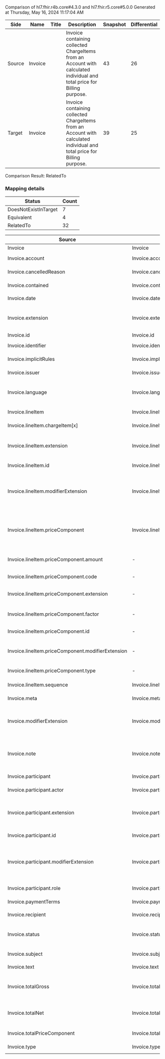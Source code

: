 Comparison of hl7.fhir.r4b.core#4.3.0 and hl7.fhir.r5.core#5.0.0
Generated at Thursday, May 16, 2024 11:17:04 AM

| Side | Name | Title | Description | Snapshot | Differential |
| --- | --- | --- | --- | --- | --- |
| Source | Invoice |  | Invoice containing collected ChargeItems from an Account with calculated individual and total price for Billing purpose. | 43 | 26 |
| Target | Invoice |  | Invoice containing collected ChargeItems from an Account with calculated individual and total price for Billing purpose. | 39 | 25 |


Comparison Result: RelatedTo


### Mapping details

| Status | Count |
| ------ | ----- |
DoesNotExistInTarget | 7 |
Equivalent | 4 |
RelatedTo | 32 |


| Source | Target | Status | Message |
| ------ | ------ | ------ | ------- |
| Invoice | Invoice | Equivalent | R4B `Invoice` maps as Equivalent to R5 `Invoice` |
| Invoice.account | Invoice.account | Equivalent | R4B `Invoice.account` maps as Equivalent to R5 `Invoice.account` |
| Invoice.cancelledReason | Invoice.cancelledReason | Equivalent | R4B `Invoice.cancelledReason` maps as Equivalent to R5 `Invoice.cancelledReason` |
| Invoice.contained | Invoice.contained | Equivalent | R4B `Invoice.contained` maps as Equivalent to R5 `Invoice.contained` |
| Invoice.date | Invoice.date | Equivalent | R4B `Invoice.date` maps as Equivalent to R5 `Invoice.date` |
| Invoice.extension | Invoice.extension | RelatedTo | R4B `Invoice.extension` maps as RelatedTo to R5 `Invoice.extension` - extension has change due to type change: R4B `extension` `Extension` maps as RelatedTo for R5 `extension` |
| Invoice.id | Invoice.id | Equivalent | R4B `Invoice.id` maps as Equivalent to R5 `Invoice.id` |
| Invoice.identifier | Invoice.identifier | Equivalent | R4B `Invoice.identifier` maps as Equivalent to R5 `Invoice.identifier` |
| Invoice.implicitRules | Invoice.implicitRules | Equivalent | R4B `Invoice.implicitRules` maps as Equivalent to R5 `Invoice.implicitRules` |
| Invoice.issuer | Invoice.issuer | Equivalent | R4B `Invoice.issuer` maps as Equivalent to R5 `Invoice.issuer` |
| Invoice.language | Invoice.language | RelatedTo | R4B `Invoice.language` maps as RelatedTo to R5 `Invoice.language` - language made the binding required (from Preferred) for http://hl7.org/fhir/ValueSet/all-languages|5.0.0 |
| Invoice.lineItem | Invoice.lineItem | Equivalent | R4B `Invoice.lineItem` maps as Equivalent to R5 `Invoice.lineItem` |
| Invoice.lineItem.chargeItem[x] | Invoice.lineItem.chargeItem[x] | Equivalent | R4B `Invoice.lineItem.chargeItem[x]` maps as Equivalent to R5 `Invoice.lineItem.chargeItem[x]` |
| Invoice.lineItem.extension | Invoice.lineItem.extension | RelatedTo | R4B `Invoice.lineItem.extension` maps as RelatedTo to R5 `Invoice.lineItem.extension` - extension has change due to type change: R4B `extension` `Extension` maps as RelatedTo for R5 `extension` |
| Invoice.lineItem.id | Invoice.lineItem.id | Equivalent | R4B `Invoice.lineItem.id` maps as Equivalent to R5 `Invoice.lineItem.id` |
| Invoice.lineItem.modifierExtension | Invoice.lineItem.modifierExtension | RelatedTo | R4B `Invoice.lineItem.modifierExtension` maps as RelatedTo to R5 `Invoice.lineItem.modifierExtension` - modifierExtension has change due to type change: R4B `modifierExtension` `Extension` maps as RelatedTo for R5 `modifierExtension` |
| Invoice.lineItem.priceComponent | Invoice.lineItem.priceComponent | SourceIsBroaderThanTarget | R4B `Invoice.lineItem.priceComponent` maps as SourceIsBroaderThanTarget to R5 `Invoice.lineItem.priceComponent` - priceComponent has change due to type change: R4B priceComponent BackboneElement has no equivalent or mapped type in R5 priceComponent |
| Invoice.lineItem.priceComponent.amount | - | DoesNotExistInTarget | R4B `Invoice.lineItem.priceComponent.amount` does not appear in the target and has no mapping for `Invoice`. |
| Invoice.lineItem.priceComponent.code | - | DoesNotExistInTarget | R4B `Invoice.lineItem.priceComponent.code` does not appear in the target and has no mapping for `Invoice`. |
| Invoice.lineItem.priceComponent.extension | - | DoesNotExistInTarget | R4B `Invoice.lineItem.priceComponent.extension` does not appear in the target and has no mapping for `Invoice`. |
| Invoice.lineItem.priceComponent.factor | - | DoesNotExistInTarget | R4B `Invoice.lineItem.priceComponent.factor` does not appear in the target and has no mapping for `Invoice`. |
| Invoice.lineItem.priceComponent.id | - | DoesNotExistInTarget | R4B `Invoice.lineItem.priceComponent.id` does not appear in the target and has no mapping for `Invoice`. |
| Invoice.lineItem.priceComponent.modifierExtension | - | DoesNotExistInTarget | R4B `Invoice.lineItem.priceComponent.modifierExtension` does not appear in the target and has no mapping for `Invoice`. |
| Invoice.lineItem.priceComponent.type | - | DoesNotExistInTarget | R4B `Invoice.lineItem.priceComponent.type` does not appear in the target and has no mapping for `Invoice`. |
| Invoice.lineItem.sequence | Invoice.lineItem.sequence | Equivalent | R4B `Invoice.lineItem.sequence` maps as Equivalent to R5 `Invoice.lineItem.sequence` |
| Invoice.meta | Invoice.meta | Equivalent | R4B `Invoice.meta` maps as Equivalent to R5 `Invoice.meta` |
| Invoice.modifierExtension | Invoice.modifierExtension | RelatedTo | R4B `Invoice.modifierExtension` maps as RelatedTo to R5 `Invoice.modifierExtension` - modifierExtension has change due to type change: R4B `modifierExtension` `Extension` maps as RelatedTo for R5 `modifierExtension` |
| Invoice.note | Invoice.note | SourceIsNarrowerThanTarget | R4B `Invoice.note` maps as SourceIsNarrowerThanTarget to R5 `Invoice.note` - note has change due to type change: R4B `note` `Annotation` maps as SourceIsNarrowerThanTarget for R5 `note` |
| Invoice.participant | Invoice.participant | Equivalent | R4B `Invoice.participant` maps as Equivalent to R5 `Invoice.participant` |
| Invoice.participant.actor | Invoice.participant.actor | Equivalent | R4B `Invoice.participant.actor` maps as Equivalent to R5 `Invoice.participant.actor` |
| Invoice.participant.extension | Invoice.participant.extension | RelatedTo | R4B `Invoice.participant.extension` maps as RelatedTo to R5 `Invoice.participant.extension` - extension has change due to type change: R4B `extension` `Extension` maps as RelatedTo for R5 `extension` |
| Invoice.participant.id | Invoice.participant.id | Equivalent | R4B `Invoice.participant.id` maps as Equivalent to R5 `Invoice.participant.id` |
| Invoice.participant.modifierExtension | Invoice.participant.modifierExtension | RelatedTo | R4B `Invoice.participant.modifierExtension` maps as RelatedTo to R5 `Invoice.participant.modifierExtension` - modifierExtension has change due to type change: R4B `modifierExtension` `Extension` maps as RelatedTo for R5 `modifierExtension` |
| Invoice.participant.role | Invoice.participant.role | Equivalent | R4B `Invoice.participant.role` maps as Equivalent to R5 `Invoice.participant.role` |
| Invoice.paymentTerms | Invoice.paymentTerms | Equivalent | R4B `Invoice.paymentTerms` maps as Equivalent to R5 `Invoice.paymentTerms` |
| Invoice.recipient | Invoice.recipient | Equivalent | R4B `Invoice.recipient` maps as Equivalent to R5 `Invoice.recipient` |
| Invoice.status | Invoice.status | Equivalent | R4B `Invoice.status` maps as Equivalent to R5 `Invoice.status` - status has compatible required binding for code type: http://hl7.org/fhir/ValueSet/invoice-status|4.3.0 and http://hl7.org/fhir/ValueSet/invoice-status|5.0.0 (Equivalent) |
| Invoice.subject | Invoice.subject | Equivalent | R4B `Invoice.subject` maps as Equivalent to R5 `Invoice.subject` |
| Invoice.text | Invoice.text | Equivalent | R4B `Invoice.text` maps as Equivalent to R5 `Invoice.text` |
| Invoice.totalGross | Invoice.totalGross | RelatedTo | R4B `Invoice.totalGross` maps as RelatedTo to R5 `Invoice.totalGross` - totalGross has change due to type change: R4B `totalGross` `Money` maps as RelatedTo for R5 `totalGross` |
| Invoice.totalNet | Invoice.totalNet | RelatedTo | R4B `Invoice.totalNet` maps as RelatedTo to R5 `Invoice.totalNet` - totalNet has change due to type change: R4B `totalNet` `Money` maps as RelatedTo for R5 `totalNet` |
| Invoice.totalPriceComponent | Invoice.totalPriceComponent | Equivalent | R4B `Invoice.totalPriceComponent` maps as Equivalent to R5 `Invoice.totalPriceComponent` |
| Invoice.type | Invoice.type | Equivalent | R4B `Invoice.type` maps as Equivalent to R5 `Invoice.type` |

